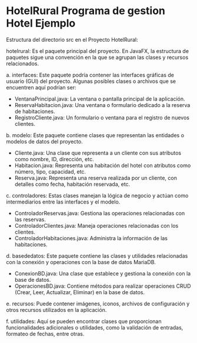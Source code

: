 # HotelRural Programa de gestion Hotel Ejemplo
 
Estructura del directorio src en el Proyecto HotelRural:

hotelrural: Es el paquete principal del proyecto. En JavaFX, la estructura de paquetes sigue una convención en la que se agrupan las clases y recursos relacionados.

a. interfaces: Este paquete podría contener las interfaces gráficas de usuario (GUI) del proyecto. Algunas posibles clases o archivos que se encuentren aquí podrían ser:
- VentanaPrincipal.java: La ventana o pantalla principal de la aplicación.
- ReservaHabitacion.java: Una ventana o formulario dedicado a la reserva de habitaciones.
- RegistroCliente.java: Un formulario o ventana para el registro de nuevos clientes.

b. modelo: Este paquete contiene clases que representan las entidades o modelos de datos del proyecto.
- Cliente.java: Una clase que representa a un cliente con sus atributos como nombre, ID, dirección, etc.
- Habitacion.java: Representa una habitación del hotel con atributos como número, tipo, capacidad, etc.
- Reserva.java: Representa una reserva realizada por un cliente, con detalles como fecha, habitación reservada, etc.

c. controladores: Estas clases manejan la lógica de negocio y actúan como intermediarios entre las interfaces y el modelo.
- ControladorReservas.java: Gestiona las operaciones relacionadas con las reservas.
- ControladorClientes.java: Maneja operaciones relacionadas con los clientes.
- ControladorHabitaciones.java: Administra la información de las habitaciones.

d. basededatos: Este paquete contiene las clases y utilidades relacionadas con la conexión y operaciones con la base de datos MariaDB.
- ConexionBD.java: Una clase que establece y gestiona la conexión con la base de datos.
- OperacionesBD.java: Contiene métodos para realizar operaciones CRUD (Crear, Leer, Actualizar, Eliminar) en la base de datos.

e. recursos: Puede contener imágenes, iconos, archivos de configuración y otros recursos utilizados en la aplicación.

f. utilidades: Aquí se pueden encontrar clases que proporcionan funcionalidades adicionales o utilidades, como la validación de entradas, formateo de fechas, entre otras.
